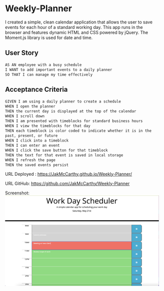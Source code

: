 # Weekly-Planner

I created a simple, clean calendar application that allows the user to save events for each hour of a standard working day. This app runs in the browser and features dynamic HTML and CSS powered by jQuery. The Moment.js library is used for date and time.

## User Story

```
AS AN employee with a busy schedule
I WANT to add important events to a daily planner
SO THAT I can manage my time effectively
```

## Acceptance Criteria

```
GIVEN I am using a daily planner to create a schedule
WHEN I open the planner
THEN the current day is displayed at the top of the calendar
WHEN I scroll down
THEN I am presented with timeblocks for standard business hours
WHEN I view the timeblocks for that day
THEN each timeblock is color coded to indicate whether it is in the past, present, or future
WHEN I click into a timeblock
THEN I can enter an event
WHEN I click the save button for that timeblock
THEN the text for that event is saved in local storage
WHEN I refresh the page
THEN the saved events persist
```

URL Deployed :  https://JakMcCarthy.github.io/Weekly-Planner/

URL GitHub: https://github.com/JakMcCarthy/Weekly-Planner


Screenshot:  <img src = "Assets/images/WeeklyPlanner.png">
